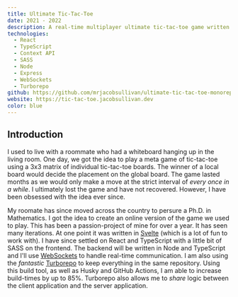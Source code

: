 ```yaml
---
title: Ultimate Tic-Tac-Toe
date: 2021 - 2022
description: A real-time multiplayer ultimate tic-tac-toe game written in React, TypeScript, and Node.
technologies:
  - React
  - TypeScript
  - Context API
  - SASS
  - Node
  - Express
  - WebSockets
  - Turborepo
github: https://github.com/mrjacobsullivan/ultimate-tic-tac-toe-monorepo
website: https://tic-tac-toe.jacobsullivan.dev
color: blue
---
```


## Introduction

I used to live with a roommate who had a whiteboard hanging up in the living room. One day, we got the idea to play a meta game of tic-tac-toe using a 3x3 matrix of individual tic-tac-toe boards. The winner of a local board would decide the placement on the global board. The game lasted months as we would only make a move at the strict interval of _every once in a while_. I ultimately lost the game and have not recovered. However, I have been obsessed with the idea ever since.

My roomate has since moved across the country to persure a Ph.D. in Mathematics. I got the idea to create an online version of the game we used to play. This has been a passion-project of mine for over a year. It has seen many iterations. At one point it was written in [Svelte](https://svelte.dev/) (which is a lot of fun to work with). I have since settled on React and TypeScript with a little bit of SASS on the frontend. The backend will be written in Node and TypeScript and I'll use [WebSockets](https://socket.io/) to handle real-time communication. I am also using the _fantastic_ [Turborepo](https://turborepo.org/) to keep everything in the same repository. Using this build tool, as well as Husky and GitHub Actions, I am able to increase build-times by up to 85%. Turborepo also allows me to _share_ logic between the client application and the server application.
